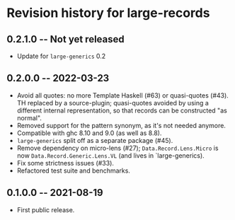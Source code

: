 # Revision history for large-records

## 0.2.1.0 -- Not yet released

* Update for `large-generics` 0.2

## 0.2.0.0 -- 2022-03-23 

* Avoid all quotes: no more Template Haskell (#63) or quasi-quotes (#43).
  TH replaced by a source-plugin; quasi-quotes avoided by using a different
  internal representation, so that records can be constructed "as normal".
* Removed support for the pattern synonym, as it's not needed anymore.
* Compatible with ghc 8.10 and 9.0 (as well as 8.8).
* `large-generics` split off as a separate package (#45).
* Remove dependency on micro-lens (#27);
  `Data.Record.Lens.Micro` is now `Data.Record.Generic.Lens.VL`
  (and lives in `large-generics).
* Fix some strictness issues (#33).
* Refactored test suite and benchmarks.

## 0.1.0.0 -- 2021-08-19

* First public release.
